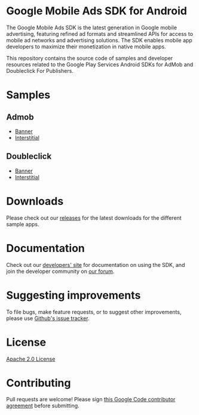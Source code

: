 Google Mobile Ads SDK for Android
=================================
The Google Mobile Ads SDK is the latest generation in Google mobile advertising,
featuring refined ad formats and streamlined APIs for access to mobile ad
networks and advertising solutions. The SDK enables mobile app developers to
maximize their monetization in native mobile apps.

This repository contains the source code of samples and developer resources
related to the Google Play Services Android SDKs for AdMob and Doubleclick For
Publishers.

Samples
=======

Admob
-----

* [Banner](https://github.com/googleads/googleads-mobile-android-examples/tree/master/admob/BannerExample)
* [Interstitial](https://github.com/googleads/googleads-mobile-android-examples/tree/master/admob/InterstitialExample)

Doubleclick
-----------

* [Banner](https://github.com/googleads/googleads-mobile-android-examples/tree/master/doubleclick/BannerExample)
* [Interstitial](https://github.com/googleads/googleads-mobile-android-examples/tree/master/doubleclick/InterstitialExample)

Downloads
=========
Please check out our
[releases](https://github.com/googleads/googleads-mobile-android-examples/releases)
for the latest downloads for the different sample apps.

Documentation
==============
Check out our [developers' site](https://developers.google.com/mobile-ads-sdk/)
for documentation on using the SDK, and join the developer community on
[our forum](https://groups.google.com/forum/#!forum/google-admob-ads-sdk).

Suggesting improvements
=======================
To file bugs, make feature requests, or to suggest other improvements, please use
[Github's issue tracker](https://github.com/googleads/googleads-mobile-android-examples/issues).

License
=======
[Apache 2.0 License](http://www.apache.org/licenses/LICENSE-2.0.html)

Contributing
============
Pull requests are welcome! Please sign
[this Google Code contributor agreement](https://developers.google.com/open-source/cla/individual?csw=1)
before submitting.

